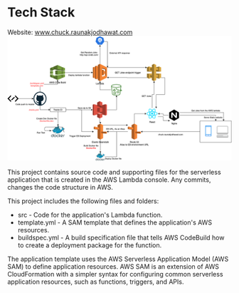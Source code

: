 # Tech Stack
Website: www.chuck.raunakjodhawat.com
![Development stack](./dev-stack.png)

This project contains source code and supporting files for the serverless application that is created in the AWS Lambda console. Any commits, changes the code structure in AWS.

This project includes the following files and folders:

- src - Code for the application's Lambda function.
- template.yml - A SAM template that defines the application's AWS resources.
- buildspec.yml -  A build specification file that tells AWS CodeBuild how to create a deployment package for the function.

The application template uses the AWS Serverless Application Model (AWS SAM) to define application resources. AWS SAM is an extension of AWS CloudFormation with a simpler syntax for configuring common serverless application resources, such as functions, triggers, and APIs. 
